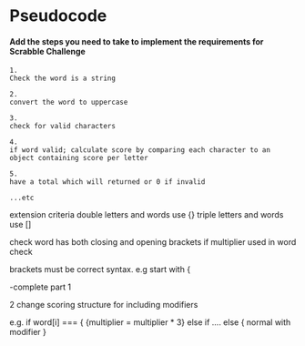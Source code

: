 # Pseudocode

#### Add the steps you need to take to implement the requirements for Scrabble Challenge

```
1.
Check the word is a string

2.
convert the word to uppercase

3.
check for valid characters

4.
if word valid; calculate score by comparing each character to an object containing score per letter

5.
have a total which will returned or 0 if invalid

...etc
```

extension criteria
double letters and words use {}
triple letters and words use []


check word has both closing and opening brackets if multiplier used in word check

brackets must be correct syntax. e.g start with {

-complete part 1


2
change scoring structure for including modifiers

e.g. if word[i] === { {multiplier = multiplier * 3}
else if ....
else {
    normal with modifier
}
